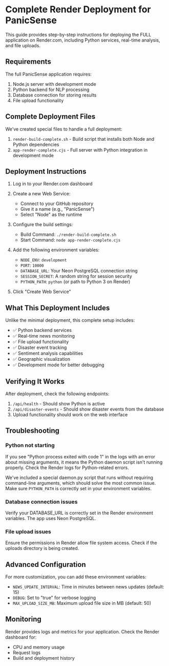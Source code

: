 # Complete Render Deployment for PanicSense

This guide provides step-by-step instructions for deploying the FULL application on Render.com, including Python services, real-time analysis, and file uploads.

## Requirements

The full PanicSense application requires:

1. Node.js server with development mode
2. Python backend for NLP processing
3. Database connection for storing results
4. File upload functionality

## Complete Deployment Files

We've created special files to handle a full deployment:

1. `render-build-complete.sh` - Build script that installs both Node and Python dependencies
2. `app-render-complete.cjs` - Full server with Python integration in development mode

## Deployment Instructions

1. Log in to your Render.com dashboard
2. Create a new Web Service:
   - Connect to your GitHub repository
   - Give it a name (e.g., "PanicSense")
   - Select "Node" as the runtime

3. Configure the build settings:
   - Build Command: `./render-build-complete.sh`
   - Start Command: `node app-render-complete.cjs`

4. Add the following environment variables:
   - `NODE_ENV`: `development`
   - `PORT`: `10000`
   - `DATABASE_URL`: Your Neon PostgreSQL connection string
   - `SESSION_SECRET`: A random string for session security
   - `PYTHON_PATH`: `python` (or path to Python 3 on Render)

5. Click "Create Web Service"

## What This Deployment Includes

Unlike the minimal deployment, this complete setup includes:

- ✅ Python backend services
- ✅ Real-time news monitoring
- ✅ File upload functionality
- ✅ Disaster event tracking
- ✅ Sentiment analysis capabilities
- ✅ Geographic visualization
- ✅ Development mode for better debugging

## Verifying It Works

After deployment, check the following endpoints:

1. `/api/health` - Should show Python is active
2. `/api/disaster-events` - Should show disaster events from the database
3. Upload functionality should work on the web interface

## Troubleshooting

### Python not starting
If you see "Python process exited with code 1" in the logs with an error about missing arguments, it means the Python daemon script isn't running properly. Check the Render logs for Python-related errors.

We've included a special daemon.py script that runs without requiring command-line arguments, which should solve the most common issue. Make sure `PYTHON_PATH` is correctly set in your environment variables.

### Database connection issues
Verify your DATABASE_URL is correctly set in the Render environment variables. The app uses Neon PostgreSQL.

### File upload issues
Ensure the permissions in Render allow file system access. Check if the uploads directory is being created.

## Advanced Configuration

For more customization, you can add these environment variables:

- `NEWS_UPDATE_INTERVAL`: Time in minutes between news updates (default: 15)
- `DEBUG`: Set to "true" for verbose logging
- `MAX_UPLOAD_SIZE_MB`: Maximum upload file size in MB (default: 50)

## Monitoring

Render provides logs and metrics for your application. Check the Render dashboard for:

- CPU and memory usage
- Request logs
- Build and deployment history